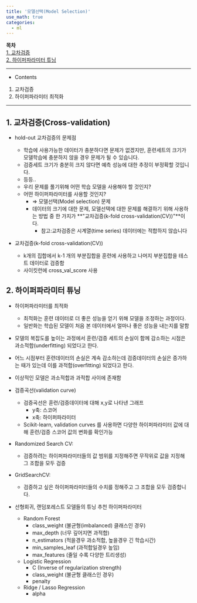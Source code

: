 ```yaml
---
title: '모델선택(Model Selection)'
use_math: true
categories:
  - ml
---
```




**목차**  
[1. 교차검증](#1-교차검증cross-validation)  
[2. 하이퍼파라미터 튜닝](#2-하이퍼파라미터-튜닝)  



---
* Contents
1. 교차검증
2. 하이퍼파라미터 최적화

---

## 1. 교차검증(Cross-validation)
* hold-out 교차검증의 문제점
  * 학습에 사용가능한 데이터가 충분하다면 문제가 없겠지만, 훈련세트의 크기가 모델학습에 충분하지 않을 경우 문제가 될 수 있습니다.
  * 검증세트 크기가 충분히 크지 않다면 예측 성능에 대한 추정이 부정확할 것입니다.
  * 등등..
  * 우리 문제를 풀기위해 어떤 학습 모델을 사용해야 할 것인지?
  * 어떤 하이퍼파라미터를 사용할 것인지?
    * &rArr; 모델선택(Model selection) 문제
    * 데이터의 크기에 대한 문제, 모델선택에 대한 문제를 해결하기 위해 사용하는 방법 중 한 가지가 **"교차검증(k-fold cross-validation(CV))"**이다.
      * 참고:교차검증은 시계열(time series) 데이터에는 적합하지 않습니다

* 교차검증(k-fold cross-validation(CV))
  * k개의 집합에서 k-1 개의 부분집합을 훈련에 사용하고 나머지 부분집합을 테스트 데이터로 검증함
  * 사이킷런에 cross_val_score 사용

## 2. 하이퍼파라미터 튜닝
* 하이퍼파라미터를 최적화 
  * 최적화는 훈련 데이터로 더 좋은 성능을 얻기 위해 모델을 조정하는 과정이다.
  * 일반화는 학습된 모델이 처음 본 데이터에서 얼마나 좋은 성능을 내는지를 말함
* 모델의 복잡도를 높이는 과정에서 훈련/검증 세트의 손실이 함께 감소하는 시점은 과소적합(underfitting) 되었다고 한다.
* 어느 시점부터 훈련데이터의 손실은 계속 감소하는데 검증데이터의 손실은 증가하는 때가 있는데 이를 과적합(overfitting) 되었다고 한다.
* 이상적인 모델은 과소적합과 과적합 사이에 존재함

* 검증곡선(validation curve)
  * 검증곡선은 훈련/검증데이터에 대해 x,y로 나타낸 그래프
    - y축: 스코어 
    - x축: 하이퍼파라미터
  - Scikit-learn, validation curves 를 사용하면 다양한 하이퍼파라미터 값에 대해 훈련/검증 스코어 값의 변화를 확인가능

* Randomized Search CV:
  * 검증하려는 하이퍼파라미터들의 값 범위를 지정해주면 무작위로 값을 지정해 그 조합을 모두 검증
* GridSearchCV: 
  * 검증하고 싶은 하이퍼파라미터들의 수치를 정해주고 그 조합을 모두 검증합니다.

* 선형회귀, 랜덤포레스트 모델들의 튜닝 추천 하이퍼파라미터
  * Random Forest
    * class_weight (불균형(imbalanced) 클래스인 경우)
    * max_depth (너무 깊어지면 과적합)
    * n_estimators (적을경우 과소적합, 높을경우 긴 학습시간)
    * min_samples_leaf (과적합일경우 높임)
    * max_features (줄일 수록 다양한 트리생성)
  * Logistic Regression
    * C (Inverse of regularization strength)
    * class_weight (불균형 클래스인 경우)
    * penalty
  * Ridge / Lasso Regression
    * alpha
